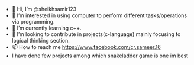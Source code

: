 - 👋 Hi, I’m @sheikhsamir123
- 👀 I’m interested in using computer to perform different tasks/operations via programming.
- 🌱 I’m currently learning c++.
- 💞️ I’m looking to contribute in projects(c-language) mainly focusing to logical thinking section.
- 📫 How to reach me https://www.facebook.com/cr.sameer.16
- I have done few projects among which snakeladder game is one 
im best
<!---
sheikhsamir123/sheikhsamir123 is a ✨ special ✨ repository because its `README.md` (this file) appears on your GitHub profile.
You can click the Preview link to take a look at your changes.
--->
